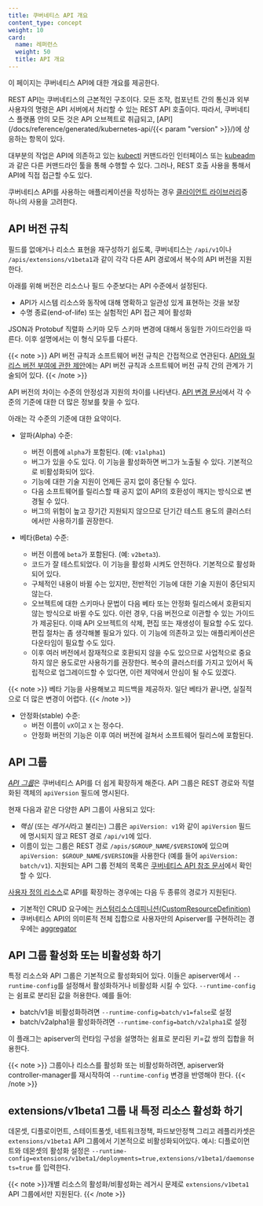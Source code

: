 ```yaml
---
title: 쿠버네티스 API 개요
content_type: concept
weight: 10
card:
  name: 레퍼런스
  weight: 50
  title: API 개요
---
```


<!-- overview -->
이 페이지는 쿠버네티스 API에 대한 개요를 제공한다.


<!-- body -->
REST API는 쿠버네티스의 근본적인 구조이다. 모든 조작, 컴포넌트 간의 통신과 외부 사용자의 명령은 API 서버에서 처리할 수 있는 REST API 호출이다. 따라서, 쿠버네티스 플랫폼 안의 모든 것은
API 오브젝트로 취급되고,
[API](/docs/reference/generated/kubernetes-api/{{< param "version" >}}/)에 상응하는 항목이 있다.

대부분의 작업은 API에 의존하고 있는
[kubectl](/ko/docs/reference/kubectl/overview/) 커맨드라인 인터페이스 또는
[kubeadm](/docs/reference/setup-tools/kubeadm/kubeadm/)과 같은 다른 커맨드라인 툴을 통해 수행할 수 있다.
그러나, REST 호출 사용을 통해서 API에 직접 접근할 수도 있다.

쿠버네티스 API를 사용하는 애플리케이션을 작성하는 경우
[클라이언트 라이브러리](/ko/docs/reference/using-api/client-libraries/)중 하나의 사용을 고려한다.

## API 버전 규칙

필드를 없애거나 리소스 표현을 재구성하기 쉽도록,
쿠버네티스는 `/api/v1`이나 `/apis/extensions/v1beta1`과 같이
각각 다른 API 경로에서 복수의 API 버전을 지원한다.

아래를 위해 버전은 리소스나 필드 수준보다는 API 수준에서 설정된다.

- API가 시스템 리소스와 동작에 대해 명확하고 일관성 있게 표현하는 것을 보장
- 수명 종료(end-of-life) 또는 실험적인 API 접근 제어 활성화

JSON과 Protobuf 직렬화 스키마 모두 스키마 변경에 대해서 동일한 가이드라인을 따른다. 이후 설명에서는 이 형식 모두를 다룬다.

{{< note >}}
API 버전 규칙과 소프트웨어 버전 규칙은 간접적으로 연관된다.
[API와 릴리스 버전 부여에 관한 제안](https://git.k8s.io/community/contributors/design-proposals/release/versioning.md)에는 API 버전 규칙과 소프트웨어 버전 규칙 간의 관계가 기술되어 있다.
{{< /note >}}

API 버전의 차이는 수준의 안정성과 지원의 차이를 나타낸다. [API 변경 문서](https://git.k8s.io/community/contributors/devel/sig-architecture/api_changes.md#alpha-beta-and-stable-versions)에서 각 수준의 기준에 대한 더 많은 정보를 찾을 수 있다.

아래는 각 수준의 기준에 대한 요약이다.

- 알파(Alpha) 수준:
  - 버전 이름에 `alpha`가 포함된다. (예: `v1alpha1`)
  - 버그가 있을 수도 있다. 이 기능을 활성화하면 버그가 노출될 수 있다. 기본적으로 비활성화되어 있다.
  - 기능에 대한 기술 지원이 언제든 공지 없이 중단될 수 있다.
  - 다음 소프트웨어를 릴리스할 때 공지 없이 API의 호환성이 깨지는 방식으로 변경될 수 있다.
  - 버그의 위험이 높고 장기간 지원되지 않으므로 단기간 테스트 용도의 클러스터에서만 사용하기를 권장한다.

- 베타(Beta) 수준:
  - 버전 이름에 `beta`가 포함된다. (예: `v2beta3`).
  - 코드가 잘 테스트되었다. 이 기능을 활성화 시켜도 안전하다. 기본적으로 활성화되어 있다.
  - 구체적인 내용이 바뀔 수는 있지만, 전반적인 기능에 대한 기술 지원이 중단되지 않는다.
  - 오브젝트에 대한 스키마나 문법이 다음 베타 또는 안정화 릴리스에서 호환되지 않는 방식으로 바뀔 수도 있다. 이런 경우, 다음 버전으로 이관할 수 있는 가이드가 제공된다. 이때 API 오브젝트의 삭제, 편집 또는 재생성이
    필요할 수도 있다. 편집 절차는 좀 생각해볼 필요가 있다. 이 기능에 의존하고 있는 애플리케이션은 다운타임이 필요할 수도 있다.
  - 이후 여러 버전에서 잠재적으로 호환되지 않을 수도 있으므로 사업적으로 중요하지 않은 용도로만 사용하기를 권장한다. 복수의 클러스터를 가지고 있어서 독립적으로 업그레이드할 수 있다면, 이런 제약에서 안심이 될 수도 있겠다.

 {{< note >}}
베타 기능을 사용해보고 피드백을 제공하자. 일단 베타가 끝나면, 실질적으로 더 많은 변경이 어렵다.
 {{< /note >}}

- 안정화(stable) 수준:
  - 버전 이름이 `vX`이고 `X` 는 정수다.
  - 안정화 버전의 기능은 이후 여러 버전에 걸쳐서 소프트웨어 릴리스에 포함된다.

## API 그룹

[*API 그룹*](https://git.k8s.io/community/contributors/design-proposals/api-machinery/api-group.md)은 쿠버네티스 API를 더 쉽게 확장하게 해준다. API 그룹은 REST 경로와 직렬화된 객체의 `apiVersion` 필드에 명시된다.

현재 다음과 같은 다양한 API 그룹이 사용되고 있다:

*  *핵심* (또는 *레거시*라고 불리는) 그룹은 `apiVersion: v1`와 같이 `apiVersion` 필드에 명시되지 않고 REST 경로 `/api/v1`에 있다.
*  이름이 있는 그룹은 REST 경로 `/apis/$GROUP_NAME/$VERSION`에 있으며 `apiVersion: $GROUP_NAME/$VERSION`을 사용한다
   (예를 들어 `apiVersion: batch/v1`).  지원되는 API 그룹 전체의 목록은 [쿠버네티스 API 참조 문서](/docs/reference/)에서 확인할 수 있다.

[사용자 정의 리소스](/ko/docs/concepts/extend-kubernetes/api-extension/custom-resources/)로 API를 확장하는 경우에는 다음 두 종류의 경로가 지원된다.

 - 기본적인 CRUD 요구에는
   [커스텀리소스데피니션(CustomResourceDefinition)](/docs/tasks/extend-kubernetes/custom-resources/custom-resource-definitions/)
 - 쿠버네티스 API의 의미론적 전체 집합으로 사용자만의 Apiserver를 구현하려는 경우에는 [aggregator](https://github.com/kubernetes/community/blob/master/contributors/design-proposals/api-machinery/aggregated-api-servers.md)


## API 그룹 활성화 또는 비활성화 하기

특정 리소스와 API 그룹은 기본적으로 활성화되어 있다. 이들은 apiserver에서 `--runtime-config`를 설정해서 활성화하거나
비활성화 시킬 수 있다. `--runtime-config`는 쉼표로 분리된 값을 허용한다. 예를 들어:

 - batch/v1을 비활성화하려면 `--runtime-config=batch/v1=false`로 설정
 - batch/v2alpha1을 활성화하려면 `--runtime-config=batch/v2alpha1`로 설정

이 플래그는 apiserver의 런타임 구성을 설명하는 쉼표로 분리된 키=값 쌍의 집합을 허용한다.

{{< note >}}
그룹이나 리소스를 활성화 또는 비활성화하려면, apiserver와 controller-manager를 재시작하여
`--runtime-config` 변경을 반영해야 한다.
{{< /note >}}

## extensions/v1beta1 그룹 내 특정 리소스 활성화 하기

데몬셋, 디플로이먼트, 스테이트풀셋, 네트워크정책, 파드보안정책 그리고 레플리카셋은 `extensions/v1beta1` API 그룹에서 기본적으로 비활성화되어있다.
예시: 디플로이먼트와 데몬셋의 활성화 설정은
`--runtime-config=extensions/v1beta1/deployments=true,extensions/v1beta1/daemonsets=true` 를 입력한다.

{{< note >}}개별 리소스의 활성화/비활성화는 레거시 문제로 `extensions/v1beta1` API 그룹에서만 지원된다. {{< /note >}}



